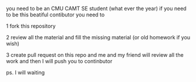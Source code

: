 you need to be an CMU CAMT SE student (what ever the year) if you need to be this beatiful contibutor you need to 

1 fork this repository

2 review all the material and fill the missing material (or old homework if you wish)

3 create pull request on this repo and me and my friend will review all the work and then I will push you to continbutor

ps. I will waiting
